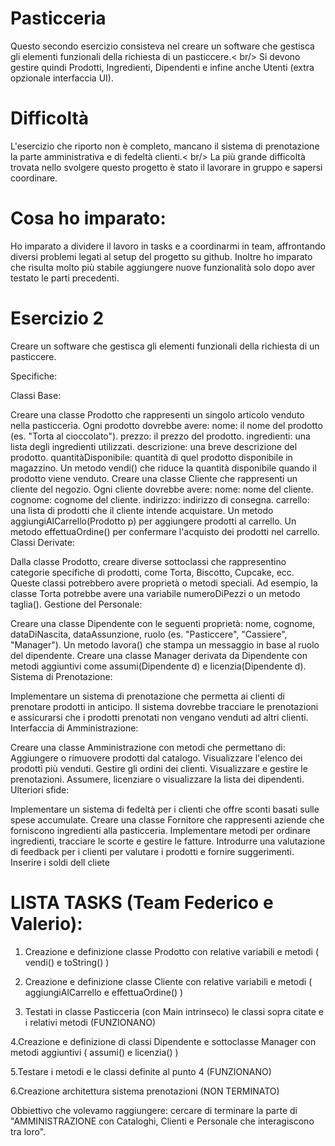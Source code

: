 # Pasticceria
Questo secondo esercizio consisteva nel creare un software che gestisca gli elementi funzionali della richiesta di un pasticcere.< br/>
Si devono gestire quindi Prodotti, Ingredienti, Dipendenti e infine anche Utenti (extra opzionale interfaccia UI).

# Difficoltà
L'esercizio che riporto non è completo, mancano il sistema di prenotazione la parte amministrativa e di fedeltà clienti.< br/>
La più grande difficoltà trovata nello svolgere questo progetto è stato il lavorare in gruppo e sapersi coordinare.

# Cosa ho imparato:
Ho imparato a dividere il lavoro in tasks e a coordinarmi in team, affrontando diversi problemi legati al setup del progetto su github.
Inoltre ho imparato che risulta molto più stabile aggiungere nuove funzionalità solo dopo aver testato le parti precedenti.

# Esercizio 2

Creare un software che gestisca gli elementi funzionali della richiesta di un pasticcere. 

Specifiche:

Classi Base:

Creare una classe Prodotto che rappresenti un singolo articolo venduto nella pasticceria. Ogni prodotto dovrebbe avere:
nome: il nome del prodotto (es. "Torta al cioccolato").
prezzo: il prezzo del prodotto.
ingredienti: una lista degli ingredienti utilizzati.
descrizione: una breve descrizione del prodotto.
quantitàDisponibile: quantità di quel prodotto disponibile in magazzino.
Un metodo vendi() che riduce la quantità disponibile quando il prodotto viene venduto.
Creare una classe Cliente che rappresenti un cliente del negozio. Ogni cliente dovrebbe avere:
nome: nome del cliente.
cognome: cognome del cliente.
indirizzo: indirizzo di consegna.
carrello: una lista di prodotti che il cliente intende acquistare.
Un metodo aggiungiAlCarrello(Prodotto p) per aggiungere prodotti al carrello.
Un metodo effettuaOrdine() per confermare l'acquisto dei prodotti nel carrello.
Classi Derivate:

Dalla classe Prodotto, creare diverse sottoclassi che rappresentino categorie specifiche di prodotti, come Torta, Biscotto, Cupcake, ecc. Queste classi potrebbero avere proprietà o metodi speciali. Ad esempio, la classe Torta potrebbe avere una variabile numeroDiPezzi o un metodo taglia().
Gestione del Personale:

Creare una classe Dipendente con le seguenti proprietà:
nome, cognome, dataDiNascita, dataAssunzione, ruolo (es. "Pasticcere", "Cassiere", "Manager").
Un metodo lavora() che stampa un messaggio in base al ruolo del dipendente.
Creare una classe Manager derivata da Dipendente con metodi aggiuntivi come assumi(Dipendente d) e licenzia(Dipendente d).
Sistema di Prenotazione:

Implementare un sistema di prenotazione che permetta ai clienti di prenotare prodotti in anticipo. Il sistema dovrebbe tracciare le prenotazioni e assicurarsi che i prodotti prenotati non vengano venduti ad altri clienti.
Interfaccia di Amministrazione:

Creare una classe Amministrazione con metodi che permettano di:
Aggiungere o rimuovere prodotti dal catalogo.
Visualizzare l'elenco dei prodotti più venduti.
Gestire gli ordini dei clienti.
Visualizzare e gestire le prenotazioni.
Assumere, licenziare o visualizzare la lista dei dipendenti.
Ulteriori sfide:

Implementare un sistema di fedeltà per i clienti che offre sconti basati sulle spese accumulate.
Creare una classe Fornitore che rappresenti aziende che forniscono ingredienti alla pasticceria. Implementare metodi per ordinare ingredienti, tracciare le scorte e gestire le fatture.
Introdurre una valutazione di feedback per i clienti per valutare i prodotti e fornire suggerimenti.
Inserire i soldi dell cliete


# LISTA TASKS (Team Federico e Valerio):

1. Creazione e definizione classe Prodotto con relative variabili e metodi ( vendi() e toString() )

2. Creazione e definizione classe Cliente con relative variabili e metodi ( aggiungiAlCarrello e effettuaOrdine() )

3. Testati in classe Pasticceria (con Main intrinseco) le classi sopra citate e i relativi metodi (FUNZIONANO)

4.Creazione e definizione di classi Dipendente e sottoclasse Manager con metodi aggiuntivi ( assumi() e licenzia() )

5.Testare i metodi e le classi definite al punto 4 (FUNZIONANO)

6.Creazione architettura sistema prenotazioni (NON TERMINATO)

Obbiettivo che volevamo raggiungere: cercare di terminare la parte di "AMMINISTRAZIONE con Cataloghi, Clienti e Personale che interagiscono tra loro".

